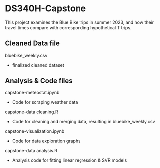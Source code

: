 # DS340H-Capstone

This project examines the Blue Bike trips in summer 2023, and how their travel times compare with corresponding hypothetical T trips.

Cleaned Data file
-
bluebike_weekly.csv
- finalized cleaned dataset

Analysis & Code files 
-
capstone-meteostat.ipynb
- Code for scraping weather data 

capstone-data cleaning.R
- Code for cleaning and merging data, resulting in bluebike_weekly.csv

capstone-visualization.ipynb
- Code for data exploration graphs

capstone-data analysis.R
- Analysis code for fitting linear regression & SVR models 



